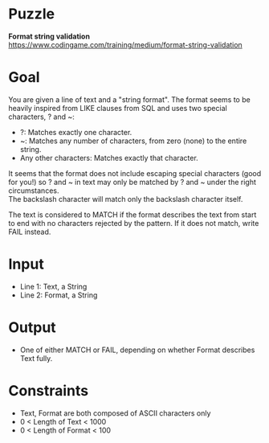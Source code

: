 # Puzzle
**Format string validation** https://www.codingame.com/training/medium/format-string-validation

# Goal
You are given a line of text and a "string format". The format seems to be heavily inspired from LIKE clauses from SQL and uses two special characters, ? and ~:

* ?: Matches exactly one character.
* ~: Matches any number of characters, from zero (none) to the entire string.
* Any other characters: Matches exactly that character.

It seems that the format does not include escaping special characters (good for you!) so ? and ~ in text may only be matched by ? and ~ under the right circumstances.   
The backslash character will match only the backslash character itself.

The text is considered to MATCH if the format describes the text from start to end with no characters rejected by the pattern. If it does not match, write FAIL instead.

# Input
* Line 1: Text, a String
* Line 2: Format, a String

# Output
* One of either MATCH or FAIL, depending on whether Format describes Text fully.

# Constraints
* Text, Format are both composed of ASCII characters only
* 0 < Length of Text < 1000
* 0 < Length of Format < 100
